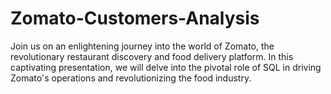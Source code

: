 # Zomato-Customers-Analysis
Join us on an enlightening journey into the world of Zomato, the revolutionary restaurant discovery and food delivery platform. In this captivating presentation, we will delve into the pivotal role of SQL in driving Zomato's operations and revolutionizing the food industry.
